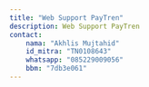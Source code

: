 ```yaml
---
title: "Web Support PayTren"
description: Web Support PayTren
contact:
    nama: "Akhlis Mujtahid"
    id_mitra: "TN0108643"
    whatsapp: "085229009056"
    bbm: "7db3e061"
---
```


